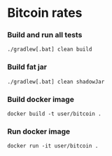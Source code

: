 # Bitcoin rates

### Build and run all tests
```
./gradlew[.bat] clean build
```

### Build fat jar
```
./gradlew[.bat] clean shadowJar
```

### Build docker image
```
docker build -t user/bitcoin .
```

### Run docker image
```
docker run -it user/bitcoin .
```